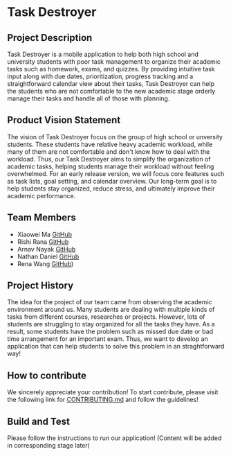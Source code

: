 # Task Destroyer

## Project Description

Task Destroyer is a mobile application to help both high school and university students with poor task management to organize their academic tasks such as homework, exams, and quizzes. By providing intuitive task input along with due dates, prioritization, progress tracking and a straightforward calendar view about their tasks, Task Destroyer can help the students who are not comfortable to the new academic stage orderly manage their tasks and handle all of those with planning.

## Product Vision Statement

The vision of Task Destroyer focus on the group of high school or unversity students. These students have relative heavy academic workload, while many of them are not comfortable and don't know how to deal with the workload. Thus, our Task Destroyer aims to simplify the organization of academic tasks, helping students manage their workload without feeling overwhelmed. For an early release version, we will focus core features such as task lists, goal setting, and calendar overview. Our long-term goal is to help students stay organized, reduce stress, and ultimately improve their academic performance.

## Team Members

* Xiaowei Ma [GitHub](https://github.com/WillliamMa)
* Rishi Rana [GitHub](https://github.com/Rishi-Rana1)
* Arnav Nayak [GitHub](https://github.com/ern-02)
* Nathan Daniel [GitHub](https://github.com/WayyGood)
* Rena Wang [GitHub](https://github.com/nomegustaexam))

## Project History

The idea for the project of our team came from observing the academic environment around us. Many students are dealing with multiple kinds of tasks from different courses, researches or projects. However, lots of students are struggling to stay organized for all the tasks they have. As a result, some students have the problem such as missed due date or bad time arrangement for an important exam. Thus, we want to develop an application that can help students to solve this problem in an straghtforward way!

## How to contribute

We sincerely appreciate your contribution! To start contribute, please visit the following link for [CONTRIBUTING.md](./CONTRIBUTING.md) and follow the guidelines!

## Build and Test

Please follow the instructions to run our application!
(Content will be added in corresponding stage later)
